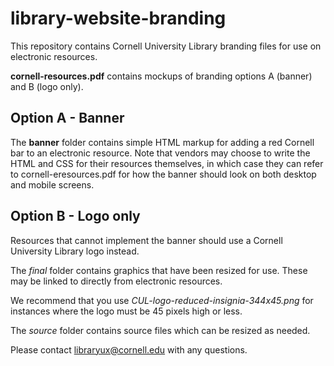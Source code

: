# library-website-branding

This repository contains Cornell University Library branding files for use on electronic resources.

**cornell-resources.pdf** contains mockups of branding options A (banner) and B (logo only).

## Option A - Banner

The **banner** folder contains simple HTML markup for adding a red Cornell bar to an electronic resource. Note that vendors may choose to write the HTML and CSS for their resources themselves, in which case they can refer to cornell-eresources.pdf for how the banner should look on both desktop and mobile screens.

## Option B - Logo only

Resources that cannot implement the banner should use a Cornell University Library logo instead.

The *final* folder contains graphics that have been resized for use. These may be linked to directly from electronic resources.

We recommend that you use *CUL-logo-reduced-insignia-344x45.png* for instances where the logo must be 45 pixels high or less.

The *source* folder contains source files which can be resized as needed.

Please contact libraryux@cornell.edu with any questions.
